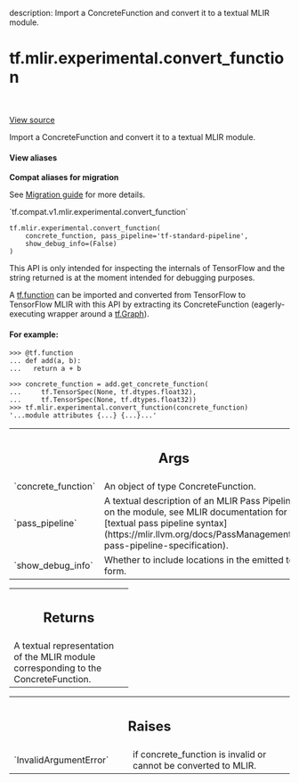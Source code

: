 description: Import a ConcreteFunction and convert it to a textual MLIR module.

<div itemscope itemtype="http://developers.google.com/ReferenceObject">
<meta itemprop="name" content="tf.mlir.experimental.convert_function" />
<meta itemprop="path" content="Stable" />
</div>

# tf.mlir.experimental.convert_function

<!-- Insert buttons and diff -->

<table class="tfo-notebook-buttons tfo-api nocontent" align="left">

</table>

<a target="_blank" href="/code/stable/tensorflow/python/compiler/mlir/mlir.py">View source</a>



Import a ConcreteFunction and convert it to a textual MLIR module.

<section class="expandable">
  <h4 class="showalways">View aliases</h4>
  <p>
<b>Compat aliases for migration</b>
<p>See
<a href="https://www.tensorflow.org/guide/migrate">Migration guide</a> for
more details.</p>
<p>`tf.compat.v1.mlir.experimental.convert_function`</p>
</p>
</section>

<pre class="devsite-click-to-copy prettyprint lang-py tfo-signature-link">
<code>tf.mlir.experimental.convert_function(
    concrete_function, pass_pipeline=&#x27;tf-standard-pipeline&#x27;,
    show_debug_info=(False)
)
</code></pre>



<!-- Placeholder for "Used in" -->

This API is only intended for inspecting the internals of TensorFlow and the
string returned is at the moment intended for debugging purposes.

A [tf.function](https://www.tensorflow.org/api_docs/python/tf/function) can be
imported and converted from TensorFlow to TensorFlow MLIR with this API by
extracting its ConcreteFunction (eagerly-executing wrapper around a
[tf.Graph](https://www.tensorflow.org/api_docs/python/tf/Graph)).

#### For example:


```
>>> @tf.function
... def add(a, b):
...   return a + b
```

```
>>> concrete_function = add.get_concrete_function(
...     tf.TensorSpec(None, tf.dtypes.float32),
...     tf.TensorSpec(None, tf.dtypes.float32))
>>> tf.mlir.experimental.convert_function(concrete_function)
'...module attributes {...} {...}...'
```

<!-- Tabular view -->
 <table class="responsive fixed orange">
<colgroup><col width="214px"><col></colgroup>
<tr><th colspan="2"><h2 class="add-link">Args</h2></th></tr>

<tr>
<td>
`concrete_function`
</td>
<td>
An object of type ConcreteFunction.
</td>
</tr><tr>
<td>
`pass_pipeline`
</td>
<td>
A textual description of an MLIR Pass Pipeline to run on the
module, see MLIR documentation for the
[textual pass pipeline syntax](https://mlir.llvm.org/docs/PassManagement/#textual-pass-pipeline-specification).
</td>
</tr><tr>
<td>
`show_debug_info`
</td>
<td>
Whether to include locations in the emitted textual form.
</td>
</tr>
</table>



<!-- Tabular view -->
 <table class="responsive fixed orange">
<colgroup><col width="214px"><col></colgroup>
<tr><th colspan="2"><h2 class="add-link">Returns</h2></th></tr>
<tr class="alt">
<td colspan="2">
A textual representation of the MLIR module corresponding to the
ConcreteFunction.
</td>
</tr>

</table>



<!-- Tabular view -->
 <table class="responsive fixed orange">
<colgroup><col width="214px"><col></colgroup>
<tr><th colspan="2"><h2 class="add-link">Raises</h2></th></tr>

<tr>
<td>
`InvalidArgumentError`
</td>
<td>
if concrete_function is invalid or cannot be converted
to MLIR.
</td>
</tr>
</table>

